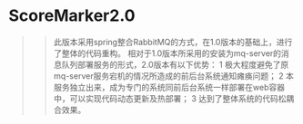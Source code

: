 # ScoreMarker2.0

>> 此版本采用spring整合RabbitMQ的方式，在1.0版本的基础上，进行了整体的代码重构。
>> 相对于1.0版本所采用的安装为mq-server的消息队列部署服务的形式，2.0版本有以下优势：
>>1 极大程度避免了原mq-server服务宕机的情况所造成的前后台系统通知瘫痪问题；
>>2 本服务独立出来，成为专门的系统同前后台系统一样部署在web容器中，可以实现代码动态更新及热部署；
>>3 达到了整体系统的代码松耦合效果。
